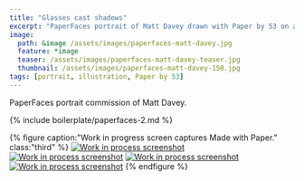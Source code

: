 ```yaml
---
title: "Glasses cast shadows"
excerpt: "PaperFaces portrait of Matt Davey drawn with Paper by 53 on an iPad."
image: 
  path: &image /assets/images/paperfaces-matt-davey.jpg 
  feature: *image
  teaser: /assets/images/paperfaces-matt-davey-teaser.jpg
  thumbnail: /assets/images/paperfaces-matt-davey-150.jpg
tags: [portrait, illustration, Paper by 53]
---
```


PaperFaces portrait commission of Matt Davey.

{% include boilerplate/paperfaces-2.md %}

{% figure caption:"Work in progress screen captures Made with Paper." class:"third" %}
[![Work in process screenshot](/assets/images/paperfaces-matt-davey-process-1-600.jpg)](/assets/images/paperfaces-matt-davey-process-1-lg.jpg) [![Work in process screenshot](/assets/images/paperfaces-matt-davey-process-2-600.jpg)](/assets/images/paperfaces-matt-davey-process-2-lg.jpg) [![Work in process screenshot](/assets/images/paperfaces-matt-davey-process-3-600.jpg)](/assets/images/paperfaces-matt-davey-process-3-lg.jpg) [![Work in process screenshot](/assets/images/paperfaces-matt-davey-process-4-600.jpg)](/assets/images/paperfaces-matt-davey-process-4-lg.jpg)
{% endfigure %}
